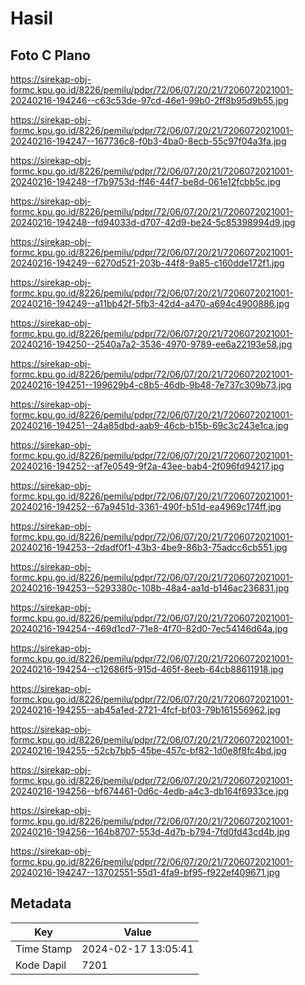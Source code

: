 # Hasil

## Foto C Plano

https://sirekap-obj-formc.kpu.go.id/8226/pemilu/pdpr/72/06/07/20/21/7206072021001-20240216-194246--c63c53de-97cd-46e1-99b0-2ff8b95d9b55.jpg

https://sirekap-obj-formc.kpu.go.id/8226/pemilu/pdpr/72/06/07/20/21/7206072021001-20240216-194247--167736c8-f0b3-4ba0-8ecb-55c97f04a3fa.jpg

https://sirekap-obj-formc.kpu.go.id/8226/pemilu/pdpr/72/06/07/20/21/7206072021001-20240216-194248--f7b9753d-ff46-44f7-be8d-061e12fcbb5c.jpg

https://sirekap-obj-formc.kpu.go.id/8226/pemilu/pdpr/72/06/07/20/21/7206072021001-20240216-194248--fd94033d-d707-42d9-be24-5c85398994d9.jpg

https://sirekap-obj-formc.kpu.go.id/8226/pemilu/pdpr/72/06/07/20/21/7206072021001-20240216-194249--6270d521-203b-44f8-9a85-c160dde172f1.jpg

https://sirekap-obj-formc.kpu.go.id/8226/pemilu/pdpr/72/06/07/20/21/7206072021001-20240216-194249--a11bb42f-5fb3-42d4-a470-a694c4900886.jpg

https://sirekap-obj-formc.kpu.go.id/8226/pemilu/pdpr/72/06/07/20/21/7206072021001-20240216-194250--2540a7a2-3536-4970-9789-ee6a22193e58.jpg

https://sirekap-obj-formc.kpu.go.id/8226/pemilu/pdpr/72/06/07/20/21/7206072021001-20240216-194251--199629b4-c8b5-46db-9b48-7e737c309b73.jpg

https://sirekap-obj-formc.kpu.go.id/8226/pemilu/pdpr/72/06/07/20/21/7206072021001-20240216-194251--24a85dbd-aab9-46cb-b15b-69c3c243e1ca.jpg

https://sirekap-obj-formc.kpu.go.id/8226/pemilu/pdpr/72/06/07/20/21/7206072021001-20240216-194252--af7e0549-9f2a-43ee-bab4-2f096fd94217.jpg

https://sirekap-obj-formc.kpu.go.id/8226/pemilu/pdpr/72/06/07/20/21/7206072021001-20240216-194252--67a9451d-3361-490f-b51d-ea4969c174ff.jpg

https://sirekap-obj-formc.kpu.go.id/8226/pemilu/pdpr/72/06/07/20/21/7206072021001-20240216-194253--2dadf0f1-43b3-4be9-86b3-75adcc6cb551.jpg

https://sirekap-obj-formc.kpu.go.id/8226/pemilu/pdpr/72/06/07/20/21/7206072021001-20240216-194253--5293380c-108b-48a4-aa1d-b146ac236831.jpg

https://sirekap-obj-formc.kpu.go.id/8226/pemilu/pdpr/72/06/07/20/21/7206072021001-20240216-194254--469d1cd7-71e8-4f70-82d0-7ec54146d64a.jpg

https://sirekap-obj-formc.kpu.go.id/8226/pemilu/pdpr/72/06/07/20/21/7206072021001-20240216-194254--c12686f5-915d-465f-8eeb-64cb88611918.jpg

https://sirekap-obj-formc.kpu.go.id/8226/pemilu/pdpr/72/06/07/20/21/7206072021001-20240216-194255--ab45a1ed-2721-4fcf-bf03-79b161556962.jpg

https://sirekap-obj-formc.kpu.go.id/8226/pemilu/pdpr/72/06/07/20/21/7206072021001-20240216-194255--52cb7bb5-45be-457c-bf82-1d0e8f8fc4bd.jpg

https://sirekap-obj-formc.kpu.go.id/8226/pemilu/pdpr/72/06/07/20/21/7206072021001-20240216-194256--bf674461-0d6c-4edb-a4c3-db164f6933ce.jpg

https://sirekap-obj-formc.kpu.go.id/8226/pemilu/pdpr/72/06/07/20/21/7206072021001-20240216-194256--164b8707-553d-4d7b-b794-7fd0fd43cd4b.jpg

https://sirekap-obj-formc.kpu.go.id/8226/pemilu/pdpr/72/06/07/20/21/7206072021001-20240216-194247--13702551-55d1-4fa9-bf95-f922ef409671.jpg


## Metadata

| Key        | Value               |
| ---------- | ------------------- |
| Time Stamp | 2024-02-17 13:05:41 |
| Kode Dapil | 7201                |



